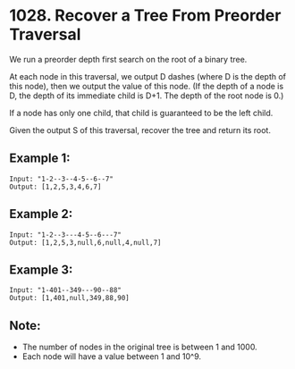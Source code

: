 # 1028. Recover a Tree From Preorder Traversal

We run a preorder depth first search on the root of a binary tree.

At each node in this traversal, we output D dashes (where D is the depth of this node), then we output the value of this node.  (If the depth of a node is D, the depth of its immediate child is D+1.  The depth of the root node is 0.)

If a node has only one child, that child is guaranteed to be the left child.

Given the output S of this traversal, recover the tree and return its root.

## Example 1:

```
Input: "1-2--3--4-5--6--7"
Output: [1,2,5,3,4,6,7]
```

## Example 2:

```
Input: "1-2--3---4-5--6---7"
Output: [1,2,5,3,null,6,null,4,null,7]
```

## Example 3:

```
Input: "1-401--349---90--88"
Output: [1,401,null,349,88,90]
```

## Note:

* The number of nodes in the original tree is between 1 and 1000.
* Each node will have a value between 1 and 10^9.